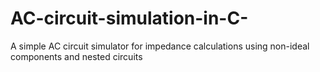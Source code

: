 # AC-circuit-simulation-in-C-
A simple AC circuit simulator for impedance calculations using non-ideal components and  nested circuits
